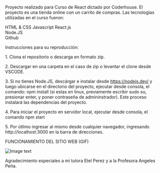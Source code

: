 Proyecto realizado para Curso de React dictado por Coderhouse.
El proyecto es una tienda online con un carrito de compras.
Las tecnologías utilizadas en el curso fueron:

HTML & CSS
Javascript
React.js  
Node.JS  
Github    


Instrucciones para su reproducción:

​1. Clona el repositorio o descarga en formato zip.

​2. Descargar en una carpeta en el caso de zip o levantar el clone desde VSCODE. 

​3. Si no tienes Node.JS, descárgar e instalar desde https://nodejs.dev/ y luego ubicarse en el directorio del proyecto, ejecutar desde consola, el comando: npm install (si estas en linux, previamente escribir sudo su, presionar enter, y poner contraseña de admininstrador). Este proceso instalará las dependencias del proyecto.

​​4. Para iniciar el proyecto en servidor local, ejecutar desde consola, el comando npm start

​5. Por útlimo ingresar al mismo desde cualquier navegador, ingresando http://localhost:3000 en la barra de direcciones.


FUNCIONAMIENTO DEL SITIO WEB (GIF)


![Image text](https://thumbs.gfycat.com/MetallicTatteredAvians-size_restricted.gif)

Agradecimiento especiales a mi tutora Etel Perez y a la Profesora Angeles Peña.